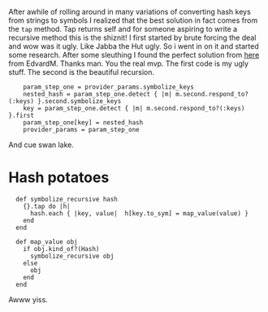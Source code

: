After awhile of rolling around in many variations of converting hash keys from strings to symbols I realized that the best solution in fact comes from the `tap` method.  Tap returns self and for someone aspiring to write a recursive method this is the shiznit!  I first started by brute forcing the deal and wow was it ugly.  Like Jabba the Hut ugly.  So i went in on it and started some research.  After some sleuthing I found the perfect solution from [here](http://apidock.com/rails/v4.0.2/Hash/deep_symbolize_keys) from EdvardM.  Thanks man.  You the real mvp.  The first code is my ugly stuff.  The second is the beautiful recursion.


        param_step_one = provider_params.symbolize_keys
        nested_hash = param_step_one.detect { |m| m.second.respond_to?(:keys) }.second.symbolize_keys
        key = param_step_one.detect { |m| m.second.respond_to?(:keys) }.first
        param_step_one[key] = nested_hash
        provider_params = param_step_one

And cue swan lake.
# Hash potatoes


      def symbolize_recursive hash
        {}.tap do |h|
          hash.each { |key, value|  h[key.to_sym] = map_value(value) }
        end
      end

      def map_value obj
        if obj.kind_of?(Hash)
          symbolize_recursive obj
        else
          obj
        end
      end

Awww yiss.
